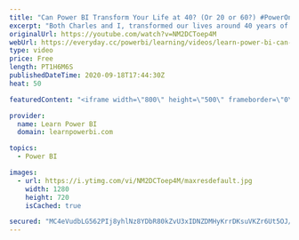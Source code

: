 ```yaml
---
title: "Can Power BI Transform Your Life at 40? (Or 20 or 60?) #PowerOn Show with Charles & Avi 🔴TalkPowerBI"
excerpt: "Both Charles and I, transformed our lives around 40 years of age. Power BI played a key role and leaving our jobs was a crucial step. But our transformation was a bit deeper than that. We want to share our journey with you, but also ask the important question...is there really a right age to transform"
originalUrl: https://youtube.com/watch?v=NM2DCToep4M
webUrl: https://everyday.cc/powerbi/learning/videos/learn-power-bi-can-power-bi-transform-your-life-at-40-or-20-or-60-poweron-show-with-charles-avi-talkpowerbi/
type: video
price: Free
length: PT1H6M6S
publishedDateTime: 2020-09-18T17:44:30Z
heat: 50

featuredContent: "<iframe width=\"800\" height=\"500\" frameborder=\"0\" src=\"https://www.youtube.com/embed/NM2DCToep4M\" allow=\"accelerometer; autoplay; encrypted-media; gyroscope; picture-in-picture\" allowfullscreen></iframe>"

provider:
  name: Learn Power BI
  domain: learnpowerbi.com

topics:
  - Power BI

images:
  - url: https://i.ytimg.com/vi/NM2DCToep4M/maxresdefault.jpg
    width: 1280
    height: 720
    isCached: true

secured: "MC4eVudbLG562PIj8yhlNz8YDbR80kZvU3xIDNZDMHyKrrDKsuVKZr6Ut5OJ/rhWhc3d6mkxCv1M/Kqn1WgB02nuE5JAkbJXZGeSuxRhvIMjvF7AipiUhVjUyxoTT98GCQ87PGlxqMd0blU6KSG2YMpC44pyf25zbXLiLQ43M0010FR6q4UpxlNFl8uwU14LwQos2/VU4LprCLO27frL+V8gS+fhvQfraYdZHkcNOoxmU3+7qRVHshum7n1STSaEnisnv2g0qiJtM0JWIgGBYtAPjZfnYuanmUx6BlnwJsX8f90xugamjJqYfuWdgAKb2Chdubn+ADgvywBHibsaJkrVjt3dhfB08J3MDyZtCwlIGdMP/mT7C8W6Pty9sZ4tMScXCrqCqYNiU9cpKhFUrIyk1MLmlbt9YJdIThV18u8=;RCkmFgy69YpbrAMEpOLnkg=="
---
```


